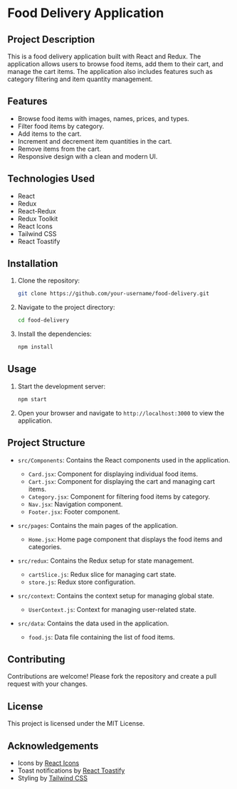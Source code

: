 # Food Delivery Application

## Project Description

This is a food delivery application built with React and Redux. The application allows users to browse food items, add them to their cart, and manage the cart items. The application also includes features such as category filtering and item quantity management.

## Features

- Browse food items with images, names, prices, and types.
- Filter food items by category.
- Add items to the cart.
- Increment and decrement item quantities in the cart.
- Remove items from the cart.
- Responsive design with a clean and modern UI.

## Technologies Used

- React
- Redux
- React-Redux
- Redux Toolkit
- React Icons
- Tailwind CSS
- React Toastify

## Installation

1. Clone the repository:
   ```bash
   git clone https://github.com/your-username/food-delivery.git
   ```

2. Navigate to the project directory:
   ```bash
   cd food-delivery
   ```

3. Install the dependencies:
   ```bash
   npm install
   ```

## Usage

1. Start the development server:
   ```bash
   npm start
   ```

2. Open your browser and navigate to `http://localhost:3000` to view the application.

## Project Structure

- `src/Components`: Contains the React components used in the application.
  - `Card.jsx`: Component for displaying individual food items.
  - `Cart.jsx`: Component for displaying the cart and managing cart items.
  - `Category.jsx`: Component for filtering food items by category.
  - `Nav.jsx`: Navigation component.
  - `Footer.jsx`: Footer component.

- `src/pages`: Contains the main pages of the application.
  - `Home.jsx`: Home page component that displays the food items and categories.

- `src/redux`: Contains the Redux setup for state management.
  - `cartSlice.js`: Redux slice for managing cart state.
  - `store.js`: Redux store configuration.

- `src/context`: Contains the context setup for managing global state.
  - `UserContext.js`: Context for managing user-related state.

- `src/data`: Contains the data used in the application.
  - `food.js`: Data file containing the list of food items.

## Contributing

Contributions are welcome! Please fork the repository and create a pull request with your changes.

## License

This project is licensed under the MIT License.

## Acknowledgements

- Icons by [React Icons](https://react-icons.github.io/react-icons/)
- Toast notifications by [React Toastify](https://fkhadra.github.io/react-toastify/)
- Styling by [Tailwind CSS](https://tailwindcss.com/)